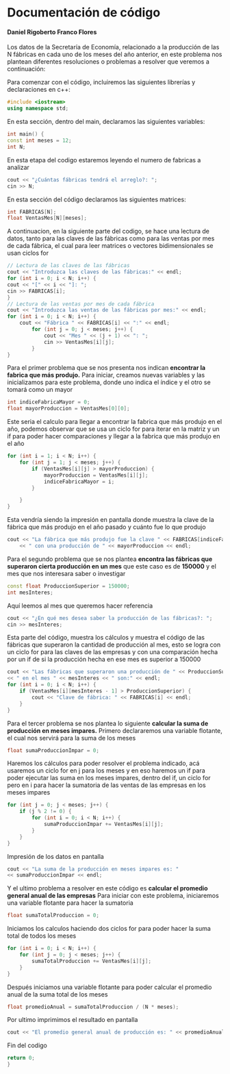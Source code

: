 # Documentación de código

  #### Daniel Rigoberto Franco Flores
Los datos de la Secretaría de Economía, relacionado a la producción de las N fábricas en cada uno de los meses del año anterior, en este problema nos plantean diferentes resoluciones o problemas a resolver que veremos a continuación:

Para comenzar con el código, incluiremos las siguientes librerías y declaraciones en c++:
```cpp
#include <iostream>
using namespace std;
```
En esta sección, dentro del main, declaramos las siguientes variables:
```cpp
int main() {
const int meses = 12;
int N;
```
En esta etapa del codigo estaremos leyendo el numero de fabricas a analizar
```cpp
cout << "¿Cuántas fábricas tendrá el arreglo?: ";
cin >> N;
```
En esta sección del código declaramos las siguientes matrices:
```cpp
int FABRICAS[N];
float VentasMes[N][meses];
```
A continuacion, en la siguiente parte del codigo, se hace una lectura de datos, tanto para las claves de las fábricas como para las ventas por mes de cada fábrica, el cual para leer matrices o vectores bidimensionales se usan ciclos for
```cpp
// Lectura de las claves de las fábricas
cout << "Introduzca las claves de las fábricas:" << endl;
for (int i = 0; i < N; i++) {
cout << "[" << i << "]: ";
cin >> FABRICAS[i];
}
// Lectura de las ventas por mes de cada fábrica
cout << "Introduzca las ventas de las fábricas por mes:" << endl;
for (int i = 0; i < N; i++) {
	cout << "Fábrica " << FABRICAS[i] << ":" << endl;
		for (int j = 0; j < meses; j++) {
			cout << "Mes " << (j + 1) << ": ";
			cin >> VentasMes[i][j];
		}
}
```
Para el primer problema que se nos presenta nos indican **encontrar la fabrica que más produjo.**
Para iniciar, creamos nuevas variables y las inicializamos para este problema, donde uno indica el índice y el otro se tomará como un mayor
```cpp
int indiceFabricaMayor = 0;
float mayorProduccion = VentasMes[0][0];
```
Este seria el calculo para llegar a encontrar la fabrica que más produjo en el año, podemos observar que se usa un ciclo for para iterar en la matriz y un if para poder hacer comparaciones y llegar a la fabrica que más produjo en el año
```cpp
for (int i = 1; i < N; i++) {
	for (int j = 1; j < meses; j++) {
		if (VentasMes[i][j] > mayorProduccion) {
			mayorProduccion = VentasMes[i][j];			
			indiceFabricaMayor = i;
		}

	}
}
```
Esta vendría siendo la impresión en pantalla donde muestra la clave de la fábrica que más produjo en el año pasado y cuánto fue lo que produjo
```cpp
cout << "La fábrica que más produjo fue la clave " << FABRICAS[indiceFabricaMayor]
	<< " con una producción de " << mayorProduccion << endl;
```
Para el segundo problema que se nos plantea **encontra las fábricas que superaron cierta producción en un mes** que este caso es de **150000** y el mes que nos interesara saber o investigar
```cpp
const float ProduccionSuperior = 150000;
int mesInteres;
```
Aquí leemos al mes que queremos hacer referencia
```cpp
cout << "¿En qué mes desea saber la producción de las fábricas?: ";
cin >> mesInteres; 
```
Esta parte del código, muestra los cálculos y muestra el código de las fábricas que superaron la cantidad de producción al mes, esto se logra con un ciclo for para las claves de las empresas y con una comparación hecha por un if de si la producción hecha en ese mes es superior a 150000
```cpp
cout << "Las fábricas que superaron una producción de " << ProduccionSuperior
<< " en el mes " << mesInteres << " son:" << endl;
for (int i = 0; i < N; i++) {
	if (VentasMes[i][mesInteres - 1] > ProduccionSuperior) {
		cout << "Clave de fábrica: " << FABRICAS[i] << endl;
	}
}
```
Para el tercer problema se nos plantea lo siguiente **calcular la suma de producción en meses impares.**
Primero declararemos una variable flotante, el cual nos servirá para la suma de los meses
```cpp
float sumaProduccionImpar = 0;
```
Haremos los cálculos para poder resolver el problema indicado, acá usaremos un ciclo for en j para los meses y en eso haremos un if para poder ejecutar las suma en los meses impares, dentro del if, un ciclo for pero en i para hacer la sumatoria de las ventas de las empresas en los meses impares
```cpp
for (int j = 0; j < meses; j++) {
	if (j % 2 != 0) {
		for (int i = 0; i < N; i++) {
			sumaProduccionImpar += VentasMes[i][j];
		}
	}
}
```
Impresión de los datos en pantalla
```cpp
cout << "La suma de la producción en meses impares es: "
<< sumaProduccionImpar << endl;
```
Y el ultimo problema a resolver en este código es **calcular el promedio general anual de las empresas**
Para iniciar con este problema, iniciaremos una variable flotante para hacer la sumatoria
```cpp
float sumaTotalProduccion = 0;
```
Iniciamos los calculos haciendo dos ciclos for para poder hacer la suma total de todos los meses

```cpp
for (int i = 0; i < N; i++) {
	for (int j = 0; j < meses; j++) {
		sumaTotalProduccion += VentasMes[i][j];
	}
}
```
Después iniciamos una variable flotante para poder calcular el promedio anual de la suma total de los meses
```cpp
float promedioAnual = sumaTotalProduccion / (N * meses);
```
Por ultimo imprimimos el resultado en pantalla
```cpp
cout << "El promedio general anual de producción es: " << promedioAnual << endl;
```
Fin del codigo
```cpp
return 0;
}
```

<!--stackedit_data:
eyJoaXN0b3J5IjpbMTM4MzgzOTgzMSwtMTY4MTEyMTE3NSw1Mz
ExNDU5NDEsLTE2ODExMjExNzUsNDk3ODE4ODEwLC02MzU0ODQy
NDUsMTUwNDM0MjYwMCw3NzgwODQyMzIsLTY4NTU0NjczNywtMT
IzMTQwMDgxNSwtMTMyNjc1NjgwMywtNjc5MTg5MTIyLC0yODAw
Njc0NzUsLTE2Mjg5MTkzODcsLTcyMzI5ODc1MiwtMTQyNjgxNT
kxNSwtMTk1MTEyMzgyNiwtOTU4MzczOTAsLTEwNjg5NDI4MCwt
MTc0NjAyOTI2XX0=
-->